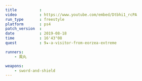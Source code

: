 ```yaml
---
title          :
video          : https://www.youtube.com/embed/Dtbhi1_rcPA
run_type       : freestyle
platform       : ps4
patch_version  : 
date           : 2019-08-18
time           : 16'43"08
quest          : 9★-a-visitor-from-eorzea-extreme

runners:
    - 風丸

weapons:
    - sword-and-shield
---
```

